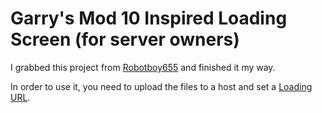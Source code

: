 # Garry's Mod 10 Inspired Loading Screen (for server owners)

I grabbed this project from [Robotboy655](https://github.com/robotboy655) and finished it my way.

In order to use it, you need to upload the files to a host and set a [Loading URL](https://wiki.garrysmod.com/page/Loading_URL).
